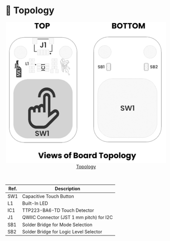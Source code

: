 # 📃 Topology

<div align="center">
<div align="center"><a href="../resources/unit_topology_V_0_0_1_ue0099_Sensor_Touch.png"><img src="../resources/unit_topology_V_0_0_1_ue0099_Sensor_Touch.png" style="max-width: 500px; height: auto;" alt="Topology"><br/> Topology</a></div>
<br/>
<br/>

| Ref. | Description                              |
|------|------------------------------------------|
| SW1  | Capacitive Touch Button                  |
| L1   | Built-In LED                             |
| IC1  | TTP223-BA6-TD Touch Detector             | 
| J1   | QWIIC Connector (JST 1 mm pitch) for I2C |
| SB1  | Solder Bridge for Mode Selection         | 
| SB2  | Solder Bridge for Logic Level Selector   |

</div>